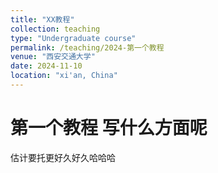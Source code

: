 ```yaml
---
title: "XX教程"
collection: teaching
type: "Undergraduate course"
permalink: /teaching/2024-第一个教程
venue: "西安交通大学"
date: 2024-11-10
location: "xi'an, China"
---
```


第一个教程 写什么方面呢
===
估计要托更好久好久哈哈哈